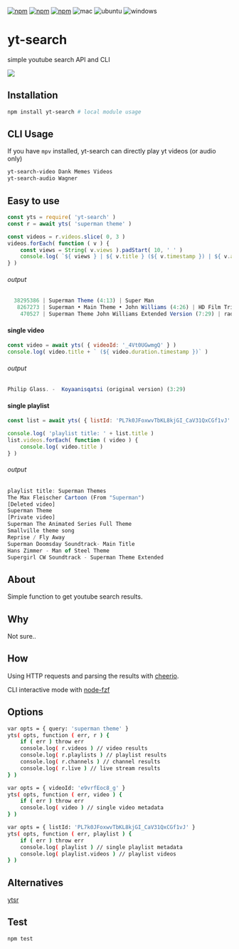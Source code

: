 [![npm](https://img.shields.io/npm/v/yt-search.svg?maxAge=3600)](https://www.npmjs.com/package/yt-search)
[![npm](https://img.shields.io/npm/dm/yt-search.svg?maxAge=3600)](https://www.npmjs.com/package/yt-search)
[![npm](https://img.shields.io/npm/l/yt-search.svg?maxAge=3600)](https://www.npmjs.com/package/yt-search)
![mac](https://github.com/talmobi/yt-search/workflows/mac/badge.svg)
![ubuntu](https://github.com/talmobi/yt-search/workflows/ubuntu/badge.svg)
![windows](https://github.com/talmobi/yt-search/workflows/windows/badge.svg)

#  yt-search
simple youtube search API and CLI

![](https://thumbs.gfycat.com/ContentShockingCuttlefish-size_restricted.gif)

## Installation
```bash
npm install yt-search # local module usage
```

## CLI Usage
If you have `mpv` installed, yt-search can directly play yt videos (or audio only) 
```bash
yt-search-video Dank Memes Videos
yt-search-audio Wagner
```

## Easy to use
```javascript
const yts = require( 'yt-search' )
const r = await yts( 'superman theme' )

const videos = r.videos.slice( 0, 3 )
videos.forEach( function ( v ) {
	const views = String( v.views ).padStart( 10, ' ' )
	console.log( `${ views } | ${ v.title } (${ v.timestamp }) | ${ v.author.name }` )
} )
```

###### output
```javascript
  38295386 | Superman Theme (4:13) | Super Man
   8267273 | Superman • Main Theme • John Williams (4:26) | HD Film Tributes
    470527 | Superman Theme John Williams Extended Version (7:29) | radqo112
```

#### single video
```javascript
const video = await yts( { videoId: '_4Vt0UGwmgQ' } )
console.log( video.title + ` (${ video.duration.timestamp })` )
```
###### output
```javascript
Philip Glass. -  Koyaanisqatsi (original version) (3:29)
```

#### single playlist
```javascript
const list = await yts( { listId: 'PL7k0JFoxwvTbKL8kjGI_CaV31QxCGf1vJ' } )

console.log( 'playlist title: ' + list.title )
list.videos.forEach( function ( video ) {
	console.log( video.title )
} )
```
###### output
```javascript
playlist title: Superman Themes
The Max Fleischer Cartoon (From "Superman")
[Deleted video]
Superman Theme
[Private video]
Superman The Animated Series Full Theme
Smallville theme song
Reprise / Fly Away
Superman Doomsday Soundtrack- Main Title
Hans Zimmer - Man of Steel Theme
Supergirl CW Soundtrack - Superman Theme Extended
```

## About
Simple function to get youtube search results.

## Why
Not sure..

## How
Using HTTP requests and parsing the results with [cheerio](https://github.com/cheeriojs/cheerio).

CLI interactive mode with [node-fzf](https://github.com/talmobi/node-fzf)

## Options
```bash
var opts = { query: 'superman theme' }
yts( opts, function ( err, r ) {
	if ( err ) throw err
	console.log( r.videos ) // video results
	console.log( r.playlists ) // playlist results
	console.log( r.channels ) // channel results
	console.log( r.live ) // live stream results
} )

var opts = { videoId: 'e9vrfEoc8_g' }
yts( opts, function ( err, video ) {
	if ( err ) throw err
	console.log( video ) // single video metadata
} )

var opts = { listId: 'PL7k0JFoxwvTbKL8kjGI_CaV31QxCGf1vJ' }
yts( opts, function ( err, playlist ) {
	if ( err ) throw err
	console.log( playlist ) // single playlist metadata
	console.log( playlist.videos ) // playlist videos
} )
```

## Alternatives
[ytsr](https://www.npmjs.com/package/ytsr)

## Test
```
npm test
```
